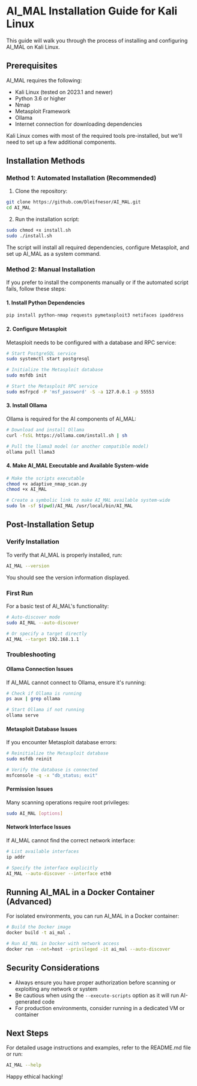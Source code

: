 # AI_MAL Installation Guide for Kali Linux

This guide will walk you through the process of installing and configuring AI_MAL on Kali Linux.

## Prerequisites

AI_MAL requires the following:
- Kali Linux (tested on 2023.1 and newer)
- Python 3.6 or higher
- Nmap
- Metasploit Framework
- Ollama
- Internet connection for downloading dependencies

Kali Linux comes with most of the required tools pre-installed, but we'll need to set up a few additional components.

## Installation Methods

### Method 1: Automated Installation (Recommended)

1. Clone the repository:
```bash
git clone https://github.com/Dleifnesor/AI_MAL.git
cd AI_MAL
```

2. Run the installation script:
```bash
sudo chmod +x install.sh
sudo ./install.sh
```

The script will install all required dependencies, configure Metasploit, and set up AI_MAL as a system command.

### Method 2: Manual Installation

If you prefer to install the components manually or if the automated script fails, follow these steps:

#### 1. Install Python Dependencies

```bash
pip install python-nmap requests pymetasploit3 netifaces ipaddress
```

#### 2. Configure Metasploit

Metasploit needs to be configured with a database and RPC service:

```bash
# Start PostgreSQL service
sudo systemctl start postgresql

# Initialize the Metasploit database
sudo msfdb init

# Start the Metasploit RPC service
sudo msfrpcd -P 'msf_password' -S -a 127.0.0.1 -p 55553
```

#### 3. Install Ollama

Ollama is required for the AI components of AI_MAL:

```bash
# Download and install Ollama
curl -fsSL https://ollama.com/install.sh | sh

# Pull the llama3 model (or another compatible model)
ollama pull llama3
```

#### 4. Make AI_MAL Executable and Available System-wide

```bash
# Make the scripts executable
chmod +x adaptive_nmap_scan.py
chmod +x AI_MAL

# Create a symbolic link to make AI_MAL available system-wide
sudo ln -sf $(pwd)/AI_MAL /usr/local/bin/AI_MAL
```

## Post-Installation Setup

### Verify Installation

To verify that AI_MAL is properly installed, run:

```bash
AI_MAL --version
```

You should see the version information displayed.

### First Run

For a basic test of AI_MAL's functionality:

```bash
# Auto-discover mode
sudo AI_MAL --auto-discover

# Or specify a target directly
AI_MAL --target 192.168.1.1
```

### Troubleshooting

#### Ollama Connection Issues

If AI_MAL cannot connect to Ollama, ensure it's running:

```bash
# Check if Ollama is running
ps aux | grep ollama

# Start Ollama if not running
ollama serve
```

#### Metasploit Database Issues

If you encounter Metasploit database errors:

```bash
# Reinitialize the Metasploit database
sudo msfdb reinit

# Verify the database is connected
msfconsole -q -x "db_status; exit"
```

#### Permission Issues

Many scanning operations require root privileges:

```bash
sudo AI_MAL [options]
```

#### Network Interface Issues

If AI_MAL cannot find the correct network interface:

```bash
# List available interfaces
ip addr

# Specify the interface explicitly
AI_MAL --auto-discover --interface eth0
```

## Running AI_MAL in a Docker Container (Advanced)

For isolated environments, you can run AI_MAL in a Docker container:

```bash
# Build the Docker image
docker build -t ai_mal .

# Run AI_MAL in Docker with network access
docker run --net=host --privileged -it ai_mal --auto-discover
```

## Security Considerations

- Always ensure you have proper authorization before scanning or exploiting any network or system
- Be cautious when using the `--execute-scripts` option as it will run AI-generated code
- For production environments, consider running in a dedicated VM or container

## Next Steps

For detailed usage instructions and examples, refer to the README.md file or run:

```bash
AI_MAL --help
```

Happy ethical hacking! 
